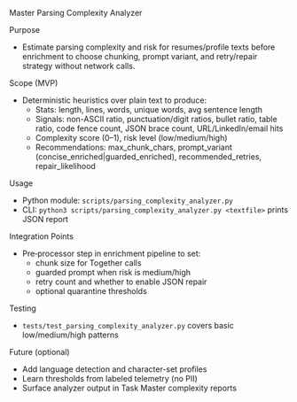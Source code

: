 Master Parsing Complexity Analyzer

Purpose
- Estimate parsing complexity and risk for resumes/profile texts before enrichment to choose chunking, prompt variant, and retry/repair strategy without network calls.

Scope (MVP)
- Deterministic heuristics over plain text to produce:
  - Stats: length, lines, words, unique words, avg sentence length
  - Signals: non-ASCII ratio, punctuation/digit ratios, bullet ratio, table ratio, code fence count, JSON brace count, URL/LinkedIn/email hits
  - Complexity score (0–1), risk level (low/medium/high)
  - Recommendations: max_chunk_chars, prompt_variant (concise_enriched|guarded_enriched), recommended_retries, repair_likelihood

Usage
- Python module: `scripts/parsing_complexity_analyzer.py`
- CLI: `python3 scripts/parsing_complexity_analyzer.py <textfile>` prints JSON report

Integration Points
- Pre‑processor step in enrichment pipeline to set:
  - chunk size for Together calls
  - guarded prompt when risk is medium/high
  - retry count and whether to enable JSON repair
  - optional quarantine thresholds

Testing
- `tests/test_parsing_complexity_analyzer.py` covers basic low/medium/high patterns

Future (optional)
- Add language detection and character-set profiles
- Learn thresholds from labeled telemetry (no PII)
- Surface analyzer output in Task Master complexity reports

